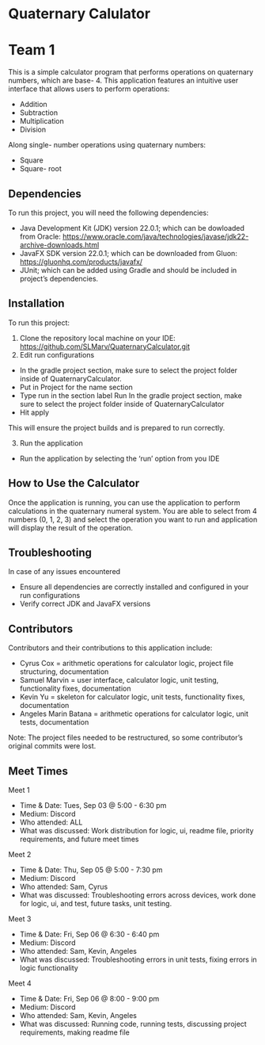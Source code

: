 # Quaternary Calulator 
# Team 1 

This is a simple calculator program that performs operations on quaternary numbers, which are base- 4. This application features an intuitive user interface that allows users to perform operations:
- Addition 
- Subtraction 
- Multiplication 
- Division 

Along single- number operations using quaternary numbers: 
- Square 
- Square- root 

## Dependencies 
To run this project, you will need the following dependencies:
- Java Development Kit (JDK) version 22.0.1; which can be dowloaded from Oracle: https://www.oracle.com/java/technologies/javase/jdk22-archive-downloads.html 
- JavaFX SDK version 22.0.1; which can be downloaded from Gluon: https://gluonhq.com/products/javafx/ 
- JUnit; which can be added using Gradle and should be included in project’s dependencies. 

## Installation 
To run this project: 
1. Clone the repository local machine on your IDE: https://github.com/SLMarv/QuaternaryCalculator.git 
2. Edit run configurations 
- In the gradle project section, make sure to select the project folder inside of QuaternaryCalculator. 
- Put in Project for the name section 
- Type run in the section label Run In the gradle project section, make sure to select the project folder inside of QuaternaryCalculator
- Hit apply 

This will ensure the project builds and is prepared to run correctly. 

3. Run the application 
- Run the application by selecting the ‘run’ option from you IDE

## How to Use the Calculator  
Once the application is running, you can use the application to perform calculations in the quaternary numeral system. You are able to select from 4 numbers (​​0, 1, 2, 3) and select the operation you want to run and application will display the result of the operation.

## Troubleshooting 
In case of any issues encountered
- Ensure all dependencies are correctly installed and configured in your run configurations 
- Verify correct JDK and JavaFX versions 

## Contributors 
Contributors and their contributions to this application include:
- Cyrus Cox = arithmetic operations for calculator logic, project file structuring, documentation
- Samuel Marvin = user interface, calculator logic, unit testing, functionality fixes, documentation
- Kevin Yu = skeleton for calculator logic, unit tests, functionality fixes, documentation
- Angeles Marin Batana = arithmetic operations for calculator logic, unit tests, documentation 

Note: The project files needed to be restructured, so some contributor’s original commits were lost. 

## Meet Times 

Meet 1
- Time & Date: Tues, Sep 03 @ 5:00 - 6:30 pm
- Medium: Discord 
- Who attended: ALL
- What was discussed: Work distribution for logic, ui, readme file, priority requirements, and future meet times
  
Meet 2
- Time & Date: Thu, Sep 05 @ 5:00 - 7:30 pm
- Medium: Discord 
- Who attended: Sam, Cyrus
- What was discussed: Troubleshooting errors across devices, work done for logic, ui, and test, future tasks, unit testing.
  
Meet 3
- Time & Date: Fri, Sep 06 @ 6:30 - 6:40 pm
- Medium: Discord 
- Who attended: Sam, Kevin, Angeles
- What was discussed: Troubleshooting errors in unit tests, fixing errors in logic functionality
  
Meet 4
- Time & Date: Fri, Sep 06 @ 8:00 - 9:00 pm
- Medium: Discord 
- Who attended: Sam, Kevin, Angeles
- What was discussed: Running code, running tests, discussing project requirements, making readme file


